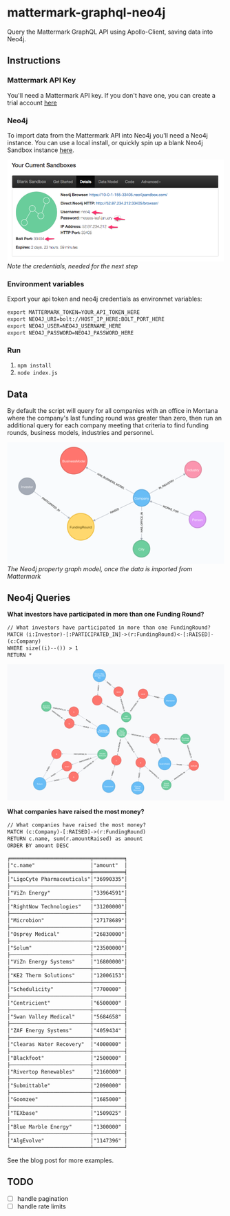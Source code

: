 # mattermark-graphql-neo4j

Query the Mattermark GraphQL API using Apollo-Client, saving data into Neo4j.

## Instructions

### Mattermark API Key

You'll need a Mattermark API key. If you don't have one, you can create a trial account [here](http://mattermark.com)

### Neo4j

To import data from the Mattermark API into Neo4j you'll need a Neo4j instance. You can use a local install, or quickly spin up a blank Neo4j Sandbox instance [here](https://neo4j.com/sandbox-v2).

![](img/sandbox_creds.png)
*Note the credentials, needed for the next step*

### Environment variables

Export your api token and neo4j credentials as environmet variables:

```
export MATTERMARK_TOKEN=YOUR_API_TOKEN_HERE
export NEO4J_URI=bolt://HOST_IP_HERE:BOLT_PORT_HERE
export NEO4J_USER=NEO4J_USERNAME_HERE
export NEO4J_PASSWORD=NEO4J_PASSWORD_HERE
```

### Run

1. `npm install`
1. `node index.js`

## Data

By default the script will query for all companies with an office in Montana where the company's last funding round was greater than zero, then run an additional query for each company meeting that criteria to find funding rounds, business models, industries and personnel.

![](img/datamodel.png)
*The Neo4j property graph model, once the data is imported from Mattermark*

## Neo4j Queries

**What investors have participated in more than one Funding Round?**

~~~
// What investors have participated in more than one FundingRound?
MATCH (i:Investor)-[:PARTICIPATED_IN]->(r:FundingRound)<-[:RAISED]-(c:Company)
WHERE size((i)--()) > 1
RETURN *
~~~

![](img/investors.png)


**What companies have raised the most money?**

~~~
// What companies have raised the most money?
MATCH (c:Company)-[:RAISED]->(r:FundingRound)
RETURN c.name, sum(r.amountRaised) as amount
ORDER BY amount DESC
~~~

~~~
╒══════════════════════════╤══════════╕
│"c.name"                  │"amount"  │
╞══════════════════════════╪══════════╡
│"LigoCyte Pharmaceuticals"│"36990335"│
├──────────────────────────┼──────────┤
│"ViZn Energy"             │"33964591"│
├──────────────────────────┼──────────┤
│"RightNow Technologies"   │"31200000"│
├──────────────────────────┼──────────┤
│"Microbion"               │"27178689"│
├──────────────────────────┼──────────┤
│"Osprey Medical"          │"26830000"│
├──────────────────────────┼──────────┤
│"Solum"                   │"23500000"│
├──────────────────────────┼──────────┤
│"ViZn Energy Systems"     │"16800000"│
├──────────────────────────┼──────────┤
│"KE2 Therm Solutions"     │"12006153"│
├──────────────────────────┼──────────┤
│"Schedulicity"            │"7700000" │
├──────────────────────────┼──────────┤
│"Centricient"             │"6500000" │
├──────────────────────────┼──────────┤
│"Swan Valley Medical"     │"5684658" │
├──────────────────────────┼──────────┤
│"ZAF Energy Systems"      │"4059434" │
├──────────────────────────┼──────────┤
│"Clearas Water Recovery"  │"4000000" │
├──────────────────────────┼──────────┤
│"Blackfoot"               │"2500000" │
├──────────────────────────┼──────────┤
│"Rivertop Renewables"     │"2160000" │
├──────────────────────────┼──────────┤
│"Submittable"             │"2090000" │
├──────────────────────────┼──────────┤
│"Goomzee"                 │"1685000" │
├──────────────────────────┼──────────┤
│"TEXbase"                 │"1509025" │
├──────────────────────────┼──────────┤
│"Blue Marble Energy"      │"1300000" │
├──────────────────────────┼──────────┤
│"AlgEvolve"               │"1147396" │
└──────────────────────────┴──────────┘
~~~

See the blog post for more examples.

## TODO

- [ ] handle pagination
- [ ] handle rate limits